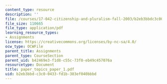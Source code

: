 ```yaml
---
content_type: resource
description: ''
file: /courses/17-042-citizenship-and-pluralism-fall-2003/b2eb3bbdc3c00433fd1b383ef040bbbd_paper_topics_paper_1.pdf
file_size: 110665
file_type: application/pdf
learning_resource_types:
- Assignments
license: https://creativecommons.org/licenses/by-nc-sa/4.0/
ocw_type: OCWFile
parent_title: Assignments
parent_type: CourseSection
parent_uid: b42469e3-f1d8-c55c-73f0-eb49c457076a
resourcetype: Document
title: paper_topics_paper_1.pdf
uid: b2eb3bbd-c3c0-0433-fd1b-383ef040bbbd
---
```

